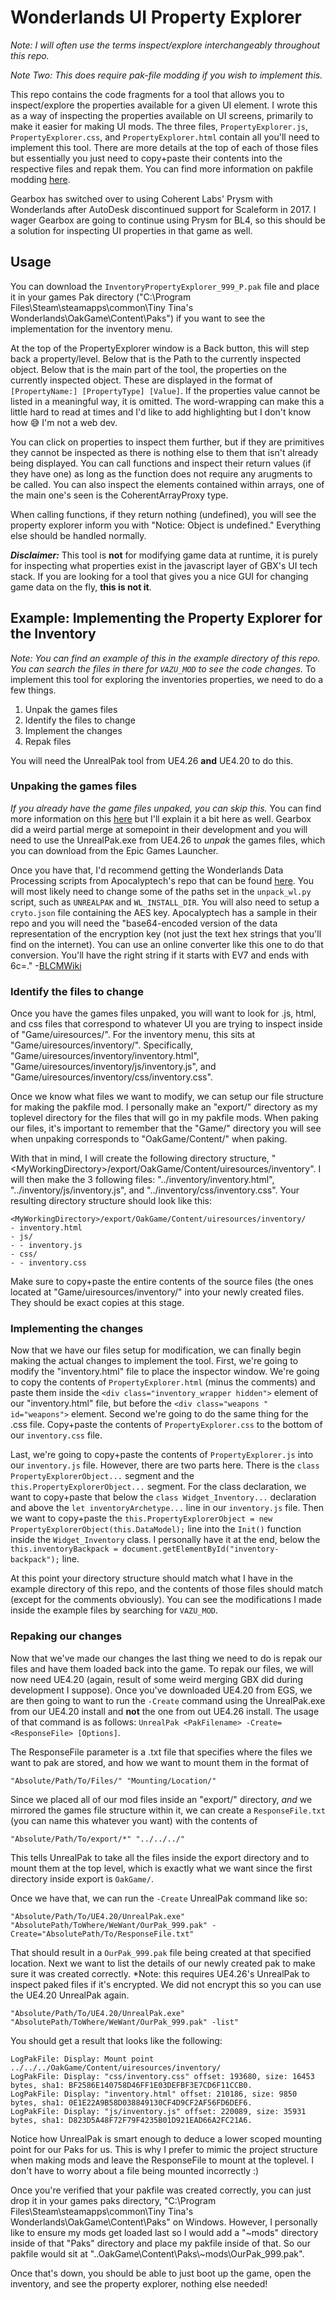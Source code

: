 # Wonderlands UI Property Explorer

*Note: I will often use the terms inspect/explore interchangeably throughout this repo.*

*Note Two: This does require pak-file modding if you wish to implement this.*

This repo contains the code fragments for a tool that allows you to inspect/explore the properties available for a given UI element. I wrote this as a way of inspecting the properties available on UI screens, primarily to make it easier for making UI mods. The three files, `PropertyExplorer.js`, `PropertyExplorer.css`, and `PropertyExplorer.html` contain all you'll need to implement this tool. There are more details at the top of each of those files but essentially you just need to copy+paste their contents into the respective files and repak them. You can find more information on pakfile modding [here](https://github.com/BLCM/BLCMods/wiki/Pakfile-Modding).

Gearbox has switched over to using Coherent Labs' Prysm with Wonderlands after AutoDesk discontinued support for Scaleform in 2017. I wager Gearbox are going to continue using Prysm for BL4, so this should be a solution for inspecting UI properties in that game as well.

## Usage
You can download the `InventoryPropertyExplorer_999_P.pak` file and place it in your games Pak directory ("C:\Program Files\Steam\steamapps\common\Tiny Tina's Wonderlands\OakGame\Content\Paks\") if you want to see the implementation for the inventory menu.

At the top of the PropertyExplorer window is a Back button, this will step back a property/level. Below that is the Path to the currently inspected object.
Below that is the main part of the tool, the properties on the currently inspected object. These are displayed in the format of `[PropertyName:] [PropertyType] [Value]`. If the properties value cannot be listed in a meaningful way, it is omitted. The word-wrapping can make this a little hard to read at times and I'd like to add highlighting but I don't know how 😅 I'm not a web dev. 

You can click on properties to inspect them further, but if they are primitives they cannot be inspected as there is nothing else to them that isn't already being displayed. You can call functions and inspect their return values (if they have one) as long as the function does not require any arugments to be called. You can also inspect the elements contained within arrays, one of the main one's seen is the CoherentArrayProxy type.

When calling functions, if they return nothing (undefined), you will see the property explorer inform you with "Notice: Object is undefined." Everything else should be handled normally.

***Disclaimer:*** This tool is **not** for modifying game data at runtime, it is purely for inspecting what properties exist in the javascript layer of GBX's UI tech stack. If you are looking for a tool that gives you a nice GUI for changing game data on the fly, **this is not it**.

## Example: Implementing the Property Explorer for the Inventory
*Note: You can find an example of this in the example directory of this repo. You can search the files in there for `VAZU_MOD` to see the code changes.*
To implement this tool for exploring the inventories properties, we need to do a few things.
1. Unpak the games files
2. Identify the files to change
3. Implement the changes
4. Repak files

You will need the UnrealPak tool from UE4.26 **and** UE4.20 to do this.

### Unpaking the games files
*If you already have the game files unpaked, you can skip this.*
You can find more information on this [here](https://github.com/BLCM/BLCMods/wiki/Accessing-Borderlands-3-Data) but I'll explain it a bit here as well. Gearbox did a weird partial merge at somepoint in their development and you will need to use the UnrealPak.exe from UE4.26 to *unpak* the games files, which you can download from the Epic Games Launcher. 

Once you have that, I'd recommend getting the Wonderlands Data Processing scripts from Apocalyptech's repo that can be found [here](https://github.com/apocalyptech/wldata/). You will most likely need to change some of the paths set in the `unpack_wl.py` script, such as `UNREALPAK` and `WL_INSTALL_DIR`. You will also need to setup a `cryto.json` file containing the AES key. Apocalyptech has a sample in their repo and you will need the "base64-encoded version of the data representation of the encryption key (not just the text hex strings that you'll find on the internet). You can use an online converter like this one to do that conversion. You'll have the right string if it starts with EV7 and ends with 6c=." \-[BLCMWiki](https://github.com/BLCM/BLCMods/wiki/Accessing-Borderlands-3-Data)
 
### Identify the files to change
Once you have the games files unpaked, you will want to look for .js, html, and css files that correspond to whatever UI you are trying to inspect inside of "Game/uiresources/". For the inventory menu, this sits at "Game/uiresources/inventory/". Specifically, "Game/uiresources/inventory/inventory.html", "Game/uiresources/inventory/js/inventory.js", and "Game/uiresources/inventory/css/inventory.css".

Once we know what files we want to modify, we can setup our file structure for making the pakfile mod. I personally make an "export/" directory as my toplevel directory for the files that will go in my pakfile mods. When paking our files, it's important to remember that the "Game/" directory you will see when unpaking corresponds to "OakGame/Content/" when paking.

With that in mind, I will create the following directory structure, "\<MyWorkingDirectory\>/export/OakGame/Content/uiresources/inventory". I will then make the 3 following files: "../inventory/inventory.html", "../inventory/js/inventory.js", and "../inventory/css/inventory.css". Your resulting directory structure should look like this:
```
<MyWorkingDirectory>/export/OakGame/Content/uiresources/inventory/
- inventory.html
- js/
- - inventory.js
- css/
- - inventory.css
```
Make sure to copy+paste the entire contents of the source files (the ones located at "Game/uiresources/inventory/" into your newly created files. They should be exact copies at this stage.

### Implementing the changes
Now that we have our files setup for modification, we can finally begin making the actual changes to implement the tool. First, we're going to modify the "inventory.html" file to place the inspector window. We're going to copy the contents of `PropertyExplorer.html` (minus the comments) and paste them inside the `<div class="inventory_wrapper hidden">` element of our "inventory.html" file, but before the `<div class="weapons " id="weapons">` element. Second we're going to do the same thing for the .css file. Copy+paste the contents of `PropertyExplorer.css` to the bottom of our `inventory.css` file.

Last, we're going to copy+paste the contents of `PropertyExplorer.js` into our `inventory.js` file. However, there are two parts here. There is the `class PropertyExplorerObject...` segment and the `this.PropertyExplorerObject...` segment. For the class declaration, we want to copy+paste that below the `class Widget_Inventory...` declaration and above the `let inventoryArchetype...` line in our `inventory.js` file. Then we want to copy+paste the `this.PropertyExplorerObject = new PropertyExplorerObject(this.DataModel);` line into the `Init()` function inside the `Widget_Inventory` class. I personally have it at the end, below the `this.inventoryBackpack = document.getElementById("inventory-backpack");` line.

At this point your directory structure should match what I have in the example directory of this repo, and the contents of those files should match (except for the comments obviously). You can see the modifications I made inside the example files by searching for `VAZU_MOD`.

### Repaking our changes
Now that we've made our changes the last thing we need to do is repak our files and have them loaded back into the game. To repak our files, we will now need UE4.20 (again, result of some weird merging GBX did during development I suppose). Once you've downloaded UE4.20 from EGS, we are then going to want to run the `-Create` command using the UnrealPak.exe from our UE4.20 install and **not** the one from out UE4.26 install. The usage of that command is as follows: `UnrealPak <PakFilename> -Create=<ResponseFile> [Options]`.

The ResponseFile parameter is a .txt file that specifies where the files we want to pak are stored, and how we want to mount them in the format of 
```
"Absolute/Path/To/Files/" "Mounting/Location/"
```
Since we placed all of our mod files inside an "export/" directory, *and* we mirrored the games file structure within it, we can create a `ResponseFile.txt` (you can name this whatever you want) with the contents of 
```
"Absolute/Path/To/export/*" "../../../"
```
This tells UnrealPak to take all the files inside the export directory and to mount them at the top level, which is exactly what we want since the first directory inside export is `OakGame/`.

Once we have that, we can run the `-Create` UnrealPak command like so:
```
"Absolute/Path/To/UE4.20/UnrealPak.exe" "AbsolutePath/ToWhere/WeWant/OurPak_999.pak" -Create="AbsolutePath/To/ResponseFile.txt"
```

That should result in a `OurPak_999.pak` file being created at that specified location. Next we want to list the details of our newly created pak to make sure it was created correctly. 
*Note: this requires UE4.26's UnrealPak to inspect paked files if it's encrypted. We did not encrypt this so you can use the UE4.20 UnrealPak again.
```
"Absolute/Path/To/UE4.20/UnrealPak.exe" "AbsolutePath/ToWhere/WeWant/OurPak_999.pak" -list"
```

You should get a result that looks like the following:
```
LogPakFile: Display: Mount point ../../../OakGame/Content/uiresources/inventory/
LogPakFile: Display: "css/inventory.css" offset: 193680, size: 16453 bytes, sha1: BF2586E140758D46FF1E03DEFBF3E7CD6F11CCB0.
LogPakFile: Display: "inventory.html" offset: 210186, size: 9850 bytes, sha1: 0E1E22A9B58D038849130CF4D9CF2AF56FD6DEF6.
LogPakFile: Display: "js/inventory.js" offset: 220089, size: 35931 bytes, sha1: D823D5A48F72F79F4235B01D921EAD66A2FC21A6.
```
Notice how UnrealPak is smart enough to deduce a lower scoped mounting point for our Paks for us. This is why I prefer to mimic the project structure when making mods and leave the ResponseFile to mount at the toplevel. I don't have to worry about a file being mounted incorrectly :)

Once you're verified that your pakfile was created correctly, you can just drop it in your games paks directory, "C:\Program Files\Steam\steamapps\common\Tiny Tina's Wonderlands\OakGame\Content\Paks\" on Windows. However, I personally like to ensure my mods get loaded last so I would add a "~mods\" directory inside of that "Paks\" directory and place my pakfile inside of that. So our pakfile would sit at "..OakGame\Content\Paks\\~mods\OurPak_999.pak".

Once that's down, you should be able to just boot up the game, open the inventory, and see the property explorer, nothing else needed!
